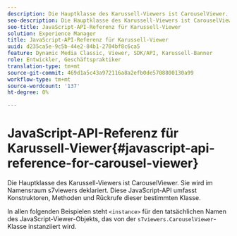 ```yaml
---
description: Die Hauptklasse des Karussell-Viewers ist CarouselViewer. Sie wird im Namensraum s7viewers deklariert. Diese JavaScript-API umfasst Konstruktoren, Methoden und Rückrufe dieser bestimmten Klasse.
seo-description: Die Hauptklasse des Karussell-Viewers ist CarouselViewer. Sie wird im Namensraum s7viewers deklariert. Diese JavaScript-API umfasst Konstruktoren, Methoden und Rückrufe dieser bestimmten Klasse.
seo-title: JavaScript-API-Referenz für Karussell-Viewer
solution: Experience Manager
title: JavaScript-API-Referenz für Karussell-Viewer
uuid: d235ca5e-9c5b-44e2-84b1-2704bf8c6ca5
feature: Dynamic Media Classic, Viewer, SDK/API, Karussell-Banner
role: Entwickler, Geschäftspraktiker
translation-type: tm+mt
source-git-commit: 469d1a5c43a972116a8a2efb0de5708800130a99
workflow-type: tm+mt
source-wordcount: '137'
ht-degree: 0%

---
```



# JavaScript-API-Referenz für Karussell-Viewer{#javascript-api-reference-for-carousel-viewer}

Die Hauptklasse des Karussell-Viewers ist CarouselViewer. Sie wird im Namensraum s7viewers deklariert. Diese JavaScript-API umfasst Konstruktoren, Methoden und Rückrufe dieser bestimmten Klasse.

In allen folgenden Beispielen steht `<instance>` für den tatsächlichen Namen des JavaScript-Viewer-Objekts, das von der `s7viewers.CarouselViewer`-Klasse instanziiert wird.
